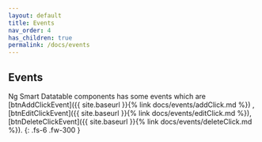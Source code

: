 ```yaml
---
layout: default
title: Events
nav_order: 4
has_children: true
permalink: /docs/events
---
```


## Events

Ng Smart Datatable components has some events which are [btnAddClickEvent]({{ site.baseurl }}{% link docs/events/addClick.md %})
,[btnEditClickEvent]({{ site.baseurl }}{% link docs/events/editClick.md %}),[btnDeleteClickEvent]({{ site.baseurl }}{% link docs/events/deleteClick.md %}).
{: .fs-6 .fw-300 }
